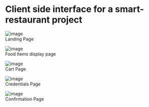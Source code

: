 <h1>Client side interface for a smart-restaurant project</h1>

![image](https://user-images.githubusercontent.com/76863803/224503265-a7b51697-b009-4c43-ad45-64fdb3052915.png)<br>
Landing Page

![image](https://user-images.githubusercontent.com/76863803/224503048-807c0217-1778-4664-82f0-1c2ca5b716eb.png)<br>
Food Items display page

![image](https://user-images.githubusercontent.com/76863803/224503063-4816b73f-710f-4a1f-b3a5-a231590cc6e0.png)<br>
Cart Page

![image](https://user-images.githubusercontent.com/76863803/224503087-95514b04-ed41-4ccb-8d9b-8b52be71b8e7.png)<br>
Credentials Page

![image](https://user-images.githubusercontent.com/76863803/224503173-1d3898c5-bd93-484e-996c-a59768ad6e04.png)<br>
Confirmation Page
